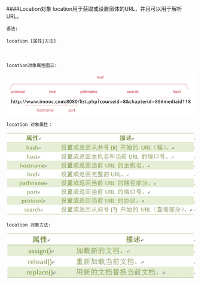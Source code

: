 ####Location对象
    location用于获取或设置窗体的URL，并且可以用于解析URL。

    语法:

    location.[属性|方法]


    
    location对象属性图示:
   ![](/assets/53605c5a0001b26909900216.jpg)


    location 对象属性：
   ![](/assets/5354b1d00001c4ec06220271.jpg)

    location 对象方法:
   ![](/assets/5354b1eb00016a2405170126.jpg)
    